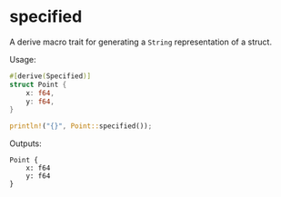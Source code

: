 # specified
A derive macro trait for generating a `String` representation of a struct.

Usage:
```rust
#[derive(Specified)]
struct Point {
    x: f64,
    y: f64,
}

println!("{}", Point::specified());
```

Outputs:
```
Point {
    x: f64
    y: f64
}
```